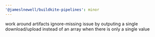 ```yaml
---
'@jameslnewell/buildkite-pipelines': minor
---
```


work around artifacts ignore-missing issue by outputing a single download/upload instead of an array when there is only a single value
